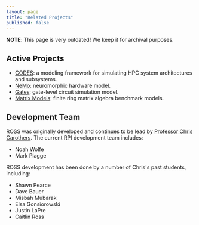 ```yaml
---
layout: page
title: "Related Projects"
published: false
---
```


**NOTE**: This page is very outdated! We keep it for archival purposes.

## Active Projects

- [CODES](http://press3.mcs.anl.gov/codes/): a modeling framework for simulating HPC system architectures and subsystems.
- [NeMo](https://github.com/markplagge/NeMo): neuromorphic hardware model.
- [Gates](https://github.com/gonsie/gates): gate-level circuit simulation model.
- [Matrix Models](https://github.com/LLNL/ross-matrix-models): finite ring matrix algebra benchmark models.

## Development Team

ROSS was originally developed and continues to be lead by [Professor Chris Carothers](https://www.cs.rpi.edu/~chrisc/). The current RPI development team includes:

- Noah Wolfe
- Mark Plagge

ROSS development has been done by a number of Chris's past students, including:
- Shawn Pearce
- Dave Bauer
- Misbah Mubarak
- Elsa Gonsiorowski
- Justin LaPre
- Caitlin Ross
